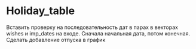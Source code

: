 # Holiday_table
Вставить проверку на последовательность дат в парах в векторах wishes и imp_dates на входе. Сначала начальная дата, потом конечная.
Сделать добавление отпуска в график
